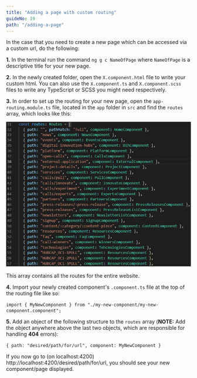 ```yaml
---
title: "Adding a page with custom routing"
guideNo: 19
path: "/adding-a-page"
---
```


In the case that you need to create a new page which can be accessed via a custom url, do the following:

**1.** In the terminal run the command `ng g c NameOfPage` where `NameOfPage` is a descriptive title for your new page.

**2.** In the newly created folder, open the `X.component.html` file to write your custom html. You can also use the `X.component.ts` and `X.component.scss` files to write any TypeScript or SCSS you might need respectively.

**3.** In order to set up the routing for your new page, open the `app-routing.module.ts` file, located in the `app` folder in `src` and find the `routes` array, which looks like this:

![Routes array example](routes.png "Routes array example")

This array contains all the routes for the entire website.

**4.** Import your newly created component's `.component.ts` file at the top of the routing file like so:

```
import { MyNewComponent } from "./my-new-component/my-new-component.component";
```

**5.** Add an object of the following structure to the `routes` array (**NOTE:** Add the object anywhere above the last two objects, which are responsible for handling **404** errors):

```
{ path: "desired/path/for/url", component: MyNewComponent }
```

If you now go to (on localhost:4200) http://localhost:4200/desired/path/for/url, you should see your new component/page displayed.
